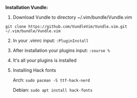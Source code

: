 **Installation Vundle:**
1. Download Vundle to directory ~/.vim/bundle/Vundle.vim

`git clone https://github.com/VundleVim/Vundle.vim.git ~/.vim/bundle/Vundle.vim`

2. In your .vimrc input:                     `:PluginInstall`
3. After installation your plugins input:    `:sourse %`
4. It's all your plugins is installed
5. Installing Hack fonts

   Arch: `sudo pacman -S ttf-hack-nerd`
   
   Debian: `sudo apt install hack-fonts`
    
